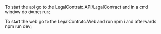 To start the api  go to the LegalContratc.API/LegalContract and in a cmd window do dotnet run;

To start the web go to the LegalContratc.Web and run npm i and afterwards npm run dev;
